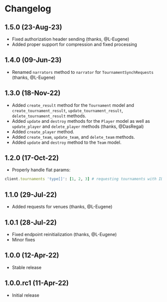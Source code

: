 # Changelog

## 1.5.0 (23-Aug-23)

* Fixed authorization header sending (thanks, @L-Eugene)
* Added proper support for compression and fixed processing

## 1.4.0 (09-Jun-23)

* Renamed `narrators` method to `narrator` for `TournamentSynchRequests` (thanks, @L-Eugene)

## 1.3.0 (18-Nov-22)

* Added `create_result` method for the `Tournament` model and `create_tournament_result`, `update_tournament_result`, `delete_tournament_result` methods.
* Added `update` and `destroy` methods for the `Player` model as well as `update_player` and `delete_player` methods (thanks, @DasRegal)
* Added `create_player` method.
* Added `create_team`, `update_team`, and `delete_team` methods.
* Added `update` and `destroy` method to the `Team` model.

## 1.2.0 (17-Oct-22)

* Properly handle flat params:

```ruby
client.tournaments 'type[]': [1, 2, 3] # requesting tournaments with IDs 1, 2, or 3
```

## 1.1.0 (29-Jul-22)

* Added requests for venues (thanks, @L-Eugene)

## 1.0.1 (28-Jul-22)

* Fixed endpoint reinitialization (thanks, @L-Eugene)
* Minor fixes

## 1.0.0 (12-Apr-22)

* Stable release

## 1.0.0.rc1 (11-Apr-22)

* Initial release